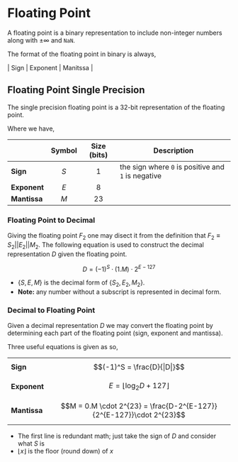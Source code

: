 #  Floating Point

A floating point is a binary representation to include non-integer numbers along with $\pm \infty$ and `NaN`.

The format of the floating point in binary is always,

| Sign | Exponent | Manitssa |


## Floating Point Single Precision

The single precision floating point is a 32-bit representation of the floating point.

Where we have,

|              | Symbol | Size (bits) |                    Description                     |
| ------------ | :----: | :---------: | -------------------------------------------------- |
| **Sign**     |  $S$   |      1      | the sign where `0` is positive and `1` is negative |
| **Exponent** |  $E$   |      8      |                                                    |
| **Mantissa** |  $M$   |     23      |                                                    |

### Floating Point to Decimal
Giving the floating point $F_2$ one may disect it from the definition that $F_2 \equiv S_2||E_2||M_2$. The following equation is used to construct the decimal representation $D$ given the floating point.

$$D = (-1)^S \cdot (1.M) \cdot 2^{E-127}$$

* $\{S, E, M\}$ is the decimal form of $\{S_2, E_2, M_2\}$.
* **Note:** any number without a subscript is represented in decimal form.


### Decimal to Floating Point
Given a decimal representation $D$ we may convert the floating point by determining each part of the floating point (sign, exponent and mantissa).

Three useful equations is given as so,

|   |   |
|---|---|
| **Sign**  | $$(-1)^S = \frac{D}{\|D\|}$$  |
| **Exponent** | $$E = \lfloor{\log_2{D} + 127}\rfloor$$ |
| **Mantissa** | $$M = 0.M \cdot 2^{23} = \frac{D-2^{E-127}}{2^{E-127}}\cdot 2^{23}$$|

* The first line is redundant math; just take the sign of $D$ and consider what $S$ is
* $\lfloor x \rfloor$ is the floor (round down) of $x$
